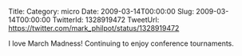 Title: 
Category: micro
Date: 2009-03-14T00:00:00
Slug: 2009-03-14T00:00:00
TwitterId: 1328919472
TweetUrl: https://twitter.com/mark_philpot/status/1328919472

I love March Madness!  Continuing to enjoy conference tournaments.